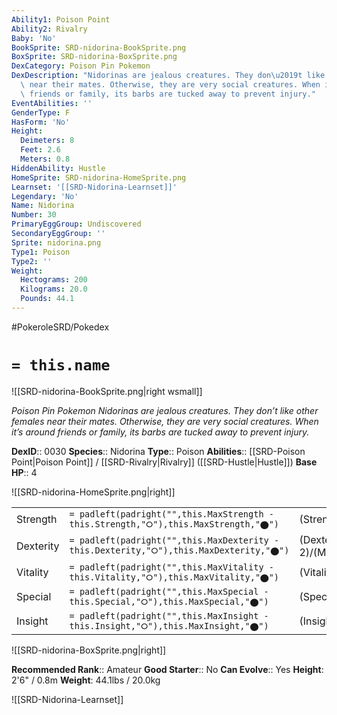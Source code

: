 ```yaml
---
Ability1: Poison Point
Ability2: Rivalry
Baby: 'No'
BookSprite: SRD-nidorina-BookSprite.png
BoxSprite: SRD-nidorina-BoxSprite.png
DexCategory: Poison Pin Pokemon
DexDescription: "Nidorinas are jealous creatures. They don\u2019t like other females\
  \ near their mates. Otherwise, they are very social creatures. When it\u2019s around\
  \ friends or family, its barbs are tucked away to prevent injury."
EventAbilities: ''
GenderType: F
HasForm: 'No'
Height:
  Deimeters: 8
  Feet: 2.6
  Meters: 0.8
HiddenAbility: Hustle
HomeSprite: SRD-nidorina-HomeSprite.png
Learnset: '[[SRD-Nidorina-Learnset]]'
Legendary: 'No'
Name: Nidorina
Number: 30
PrimaryEggGroup: Undiscovered
SecondaryEggGroup: ''
Sprite: nidorina.png
Type1: Poison
Type2: ''
Weight:
  Hectograms: 200
  Kilograms: 20.0
  Pounds: 44.1
---
```


#PokeroleSRD/Pokedex

# `= this.name`

![[SRD-nidorina-BookSprite.png|right wsmall]]

*Poison Pin Pokemon*
*Nidorinas are jealous creatures. They don’t like other females near their mates. Otherwise, they are very social creatures. When it’s around friends or family, its barbs are tucked away to prevent injury.*

**DexID**:: 0030
**Species**:: Nidorina
**Type**:: Poison
**Abilities**:: [[SRD-Poison Point|Poison Point]] / [[SRD-Rivalry|Rivalry]] ([[SRD-Hustle|Hustle]])
**Base HP**:: 4

![[SRD-nidorina-HomeSprite.png|right]]

|           |                                                                                        |                                          |
| --------- | -------------------------------------------------------------------------------------- | ---------------------------------------- |
| Strength  | `= padleft(padright("",this.MaxStrength - this.Strength,"⭘"),this.MaxStrength,"⬤")`    | (Strength::2)/(MaxStrength::4)   |
| Dexterity | `= padleft(padright("",this.MaxDexterity - this.Dexterity,"⭘"),this.MaxDexterity,"⬤")` | (Dexterity:: 2)/(MaxDexterity::4) |
| Vitality  | `= padleft(padright("",this.MaxVitality - this.Vitality,"⭘"),this.MaxVitality,"⬤")`    | (Vitality::2)/(MaxVitality::4)   |
| Special   | `= padleft(padright("",this.MaxSpecial - this.Special,"⭘"),this.MaxSpecial,"⬤")`       | (Special::2)/(MaxSpecial::4)     |
| Insight   | `= padleft(padright("",this.MaxInsight - this.Insight,"⭘"),this.MaxInsight,"⬤")`       | (Insight::2)/(MaxInsight::4)     |

![[SRD-nidorina-BoxSprite.png|right]]

**Recommended Rank**:: Amateur
**Good Starter**:: No
**Can Evolve**:: Yes
**Height**: 2'6" / 0.8m
**Weight**: 44.1lbs / 20.0kg

![[SRD-Nidorina-Learnset]]